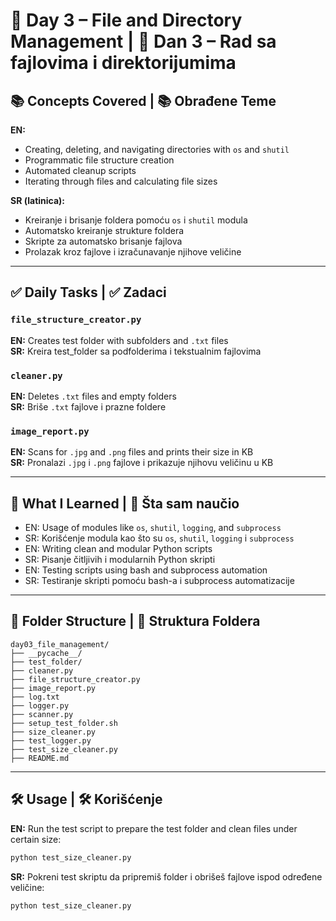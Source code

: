 # 📁 Day 3 – File and Directory Management | 📁 Dan 3 – Rad sa fajlovima i direktorijumima

## 📚 Concepts Covered | 📚 Obrađene Teme

**EN:**  
- Creating, deleting, and navigating directories with `os` and `shutil`  
- Programmatic file structure creation  
- Automated cleanup scripts  
- Iterating through files and calculating file sizes  

**SR (latinica):**  
- Kreiranje i brisanje foldera pomoću `os` i `shutil` modula  
- Automatsko kreiranje strukture foldera  
- Skripte za automatsko brisanje fajlova  
- Prolazak kroz fajlove i izračunavanje njihove veličine  

---

## ✅ Daily Tasks | ✅ Zadaci

### `file_structure_creator.py`  
**EN:** Creates test folder with subfolders and `.txt` files  
**SR:** Kreira test_folder sa podfolderima i tekstualnim fajlovima

### `cleaner.py`  
**EN:** Deletes `.txt` files and empty folders  
**SR:** Briše `.txt` fajlove i prazne foldere

### `image_report.py`  
**EN:** Scans for `.jpg` and `.png` files and prints their size in KB  
**SR:** Pronalazi `.jpg` i `.png` fajlove i prikazuje njihovu veličinu u KB

---

## 🧠 What I Learned | 🧠 Šta sam naučio

- EN: Usage of modules like `os`, `shutil`, `logging`, and `subprocess`  
- SR: Korišćenje modula kao što su `os`, `shutil`, `logging` i `subprocess`  
- EN: Writing clean and modular Python scripts  
- SR: Pisanje čitljivih i modularnih Python skripti  
- EN: Testing scripts using bash and subprocess automation  
- SR: Testiranje skripti pomoću bash-a i subprocess automatizacije

---

## 📂 Folder Structure | 📂 Struktura Foldera

```
day03_file_management/
├── __pycache__/
├── test_folder/
├── cleaner.py
├── file_structure_creator.py
├── image_report.py
├── log.txt
├── logger.py
├── scanner.py
├── setup_test_folder.sh
├── size_cleaner.py
├── test_logger.py
├── test_size_cleaner.py
├── README.md
```

---

## 🛠️ Usage | 🛠️ Korišćenje

**EN:** Run the test script to prepare the test folder and clean files under certain size:
```bash
python test_size_cleaner.py
```

**SR:** Pokreni test skriptu da pripremiš folder i obrišeš fajlove ispod određene veličine:
```bash
python test_size_cleaner.py
```